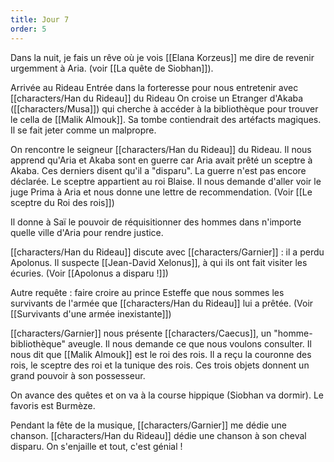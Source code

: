```yaml
---
title: Jour 7
order: 5
---
```

Dans la nuit, je fais un rêve où je vois [[Elana Korzeus]] me dire de revenir urgemment à Aria. (voir [[La quête de Siobhan]]).

Arrivée au Rideau
Entrée dans la forteresse pour nous entretenir avec [[characters/Han du Rideau]] du Rideau
On croise un Etranger d'Akaba ([[characters/Musa]]) qui cherche à accéder à la bibliothèque pour trouver le cella de [[Malik Almouk]]. Sa tombe contiendrait des artéfacts magiques. Il se fait jeter comme un malpropre. 

On rencontre le seigneur [[characters/Han du Rideau]] du Rideau. Il nous apprend qu'Aria et Akaba sont en guerre car Aria avait prêté un sceptre à Akaba. Ces derniers disent qu'il a "disparu". La guerre n'est pas encore déclarée. Le sceptre appartient au roi Blaise. Il nous demande d'aller voir le juge Prima à Aria et nous donne une lettre de recommendation. (Voir [[Le sceptre du Roi des rois]])

Il donne à Saï le pouvoir de réquisitionner des hommes dans n'importe quelle ville d'Aria pour rendre justice.

[[characters/Han du Rideau]] discute avec [[characters/Garnier]] : il a perdu Apolonus. Il suspecte [[Jean-David Xelonus]], à qui ils ont fait visiter les écuries. (Voir [[Apolonus a disparu !]])

Autre requête : faire croire au prince Esteffe que nous sommes les survivants de l'armée que [[characters/Han du Rideau]] lui a prêtée. (Voir [[Survivants d'une armée inexistante]])

[[characters/Garnier]] nous présente [[characters/Caecus]], un "homme-bibliothèque" aveugle. Il nous demande ce que nous voulons consulter. Il nous dit que [[Malik Almouk]] est le roi des rois. Il a reçu la couronne des rois, le sceptre des roi et la tunique des rois. Ces trois objets donnent un grand pouvoir à son possesseur.

On avance des quêtes et on va à la course hippique (Siobhan va dormir). Le favoris est Burmèze.

Pendant la fête de la musique, [[characters/Garnier]] me dédie une chanson. [[characters/Han du Rideau]] dédie une chanson à son cheval disparu. On s'enjaille et tout, c'est génial !

